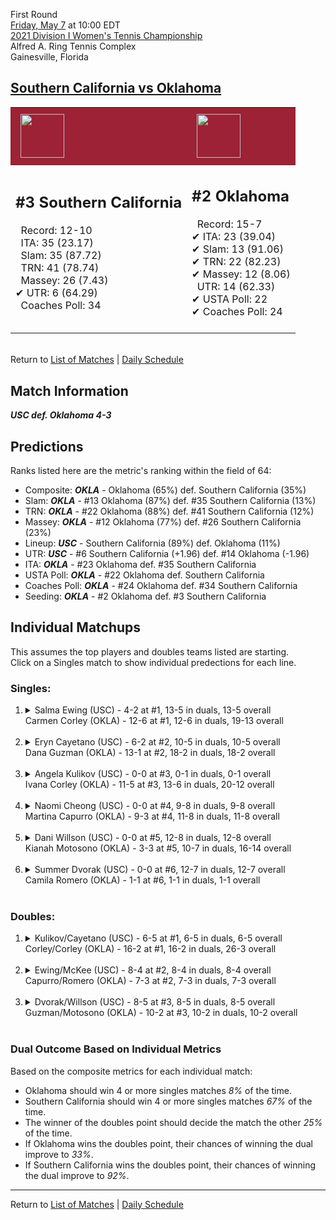 First Round  
[Friday, May 7](../../schedule/05-07.md) at 10:00 EDT  
[2021 Division I Women's Tennis Championship](../index.md)  
Alfred A. Ring Tennis Complex  
Gainesville, Florida  
## [Southern California vs Oklahoma](https://www.ncaa.com/game/5833668)  

<table><tr style="background-color: #d9d9d9 !important"><td style="background-color: #9D2235 !important"><img src="https://www.ncaa.com/sites/default/files/images/logos/schools/s/southern-california.70.png" width="70" height="70" style="padding: 8px;" /></td><td style="background-color: #9D2235 !important"><img src="https://www.ncaa.com/sites/default/files/images/logos/schools/o/oklahoma.70.png" width="70" height="70" style="padding: 8px;" /></td></tr><tr>
<td>  

<h2>#3 Southern California</h2>  
&nbsp; Record: 12-10<br>  
&nbsp; ITA: 35 (23.17)<br>  
&nbsp; Slam: 35 (87.72)<br>  
&nbsp; TRN: 41 (78.74)<br>  
&nbsp; Massey: 26 (7.43)<br>  
&#10004; UTR: 6 (64.29)<br>  
&nbsp; Coaches Poll: 34<br>  
<br>  

</td>
<td>  

<h2>#2 Oklahoma</h2>  
&nbsp; Record: 15-7<br>  
&#10004; ITA: 23 (39.04)<br>  
&#10004; Slam: 13 (91.06)<br>  
&#10004; TRN: 22 (82.23)<br>  
&#10004; Massey: 12 (8.06)<br>  
&nbsp; UTR: 14 (62.33)<br>  
&#10004; USTA Poll: 22<br>  
&#10004; Coaches Poll: 24<br>  
<br>  

</td>
</tr></table>  


<br>Return to [List of Matches](../index.md) | [Daily Schedule](../../schedule/05-07.md)

## Match Information  
***USC def. Oklahoma 4-3***  

## Predictions  

Ranks listed here are the metric's ranking within the field of 64:  
- Composite: ***OKLA*** - Oklahoma (65%) def. Southern California (35%)  
- Slam: ***OKLA*** - #13 Oklahoma (87%) def. #35 Southern California (13%)  
- TRN: ***OKLA*** - #22 Oklahoma (88%) def. #41 Southern California (12%)  
- Massey: ***OKLA*** - #12 Oklahoma (77%) def. #26 Southern California (23%)  
- Lineup: ***USC*** - Southern California (89%) def. Oklahoma (11%)  
- UTR: ***USC*** - #6 Southern California (+1.96) def. #14 Oklahoma (-1.96)  
- ITA: ***OKLA*** - #23 Oklahoma def. #35 Southern California  
- USTA Poll: ***OKLA*** - #22 Oklahoma def. Southern California  
- Coaches Poll: ***OKLA*** - #24 Oklahoma def. #34 Southern California  
- Seeding: ***OKLA*** - #2 Oklahoma def. #3 Southern California  

## Individual Matchups  
This assumes the top players and doubles teams listed are starting.  
Click on a Singles match to show individual predections for each line.  

### Singles:  

<ol>
<li><details>
<summary markdown="span">Salma Ewing (USC) - 4-2 at #1, 13-5 in duals, 13-5 overall<br>Carmen Corley (OKLA) - 12-6 at #1, 12-6 in duals, 19-13 overall</summary>
<h4>Predictions</h4><ul>
<li>Composite: <b><i>USC</i></b> - Ewing (66%) def. Corley (34%)</li>  
<li>Slam: <b><i>USC</i></b> - Ewing (60%) def. Corley (40%)</li>  
<li>TRN: <b><i>USC</i></b> - Ewing (84%) def. Corley (16%)</li>  
<li>Massey: <b><i>OKLA</i></b> - Corley (59%) def. Ewing (41%)</li>  
<li>UTR: <b><i>USC</i></b> - Ewing (79%) def. Corley (21%)</li>  
<li>ITA: <b><i>USC</i></b> - Ewing (14.56) def. Corley (9.20)</li>  
</ul>
</details>&nbsp;</li>
<li><details>
<summary markdown="span">Eryn Cayetano (USC) - 6-2 at #2, 10-5 in duals, 10-5 overall<br>Dana Guzman (OKLA) - 13-1 at #2, 18-2 in duals, 18-2 overall</summary>
<h4>Predictions</h4><ul>
<li>Composite: <b><i>USC</i></b> - Cayetano (55%) def. Guzman (45%)</li>  
<li>Slam: <b><i>USC</i></b> - Cayetano (61%) def. Guzman (39%)</li>  
<li>TRN: <b><i>USC</i></b> - Cayetano (59%) def. Guzman (41%)</li>  
<li>Massey: <b><i>OKLA</i></b> - Guzman (64%) def. Cayetano (36%)</li>  
<li>UTR: <b><i>USC</i></b> - Cayetano (65%) def. Guzman (35%)</li>  
<li>ITA: <b><i>OKLA</i></b> - Guzman (9.21) def. Cayetano (5.85)</li>  
</ul>
</details>&nbsp;</li>
<li><details>
<summary markdown="span">Angela Kulikov (USC) - 0-0 at #3, 0-1 in duals, 0-1 overall<br>Ivana Corley (OKLA) - 11-5 at #3, 13-6 in duals, 20-12 overall</summary>
<h4>Predictions</h4><ul>
<li>Composite: <b><i>OKLA</i></b> - Corley (74%) def. Kulikov (26%)</li>  
<li>Slam: <b><i>OKLA</i></b> - Corley (99%) def. Kulikov (1%)</li>  
<li>TRN: <b><i>OKLA</i></b> - Corley (99%) def. Kulikov (1%)</li>  
<li>Massey: <b><i>USC</i></b> - Kulikov (99%) def. Corley (1%)</li>  
<li>UTR: <b><i>OKLA</i></b> - Corley (99%) def. Kulikov (1%)</li>  
<li>ITA: <b><i>OKLA</i></b> - Corley (6.90) def. Kulikov (0.00)</li>  
</ul>
</details>&nbsp;</li>
<li><details>
<summary markdown="span">Naomi Cheong (USC) - 0-0 at #4, 9-8 in duals, 9-8 overall<br>Martina Capurro (OKLA) - 9-3 at #4, 11-8 in duals, 11-8 overall</summary>
<h4>Predictions</h4><ul>
<li>Composite: <b><i>USC</i></b> - Cheong (75%) def. Capurro (25%)</li>  
<li>Slam: <b><i>USC</i></b> - Cheong (80%) def. Capurro (20%)</li>  
<li>TRN: <b><i>USC</i></b> - Cheong (79%) def. Capurro (21%)</li>  
<li>Massey: <b><i>USC</i></b> - Cheong (61%) def. Capurro (39%)</li>  
<li>UTR: <b><i>USC</i></b> - Cheong (80%) def. Capurro (20%)</li>  
<li>ITA: <b><i>USC</i></b> - Cheong (4.19) def. Capurro (1.84)</li>  
</ul>
</details>&nbsp;</li>
<li><details>
<summary markdown="span">Dani Willson (USC) - 0-0 at #5, 12-8 in duals, 12-8 overall<br>Kianah Motosono (OKLA) - 3-3 at #5, 10-7 in duals, 16-14 overall</summary>
<h4>Predictions</h4><ul>
<li>Composite: <b><i>USC</i></b> - Willson (70%) def. Motosono (30%)</li>  
<li>Slam: <b><i>USC</i></b> - Willson (72%) def. Motosono (28%)</li>  
<li>TRN: <b><i>USC</i></b> - Willson (70%) def. Motosono (30%)</li>  
<li>Massey: <b><i>USC</i></b> - Willson (61%) def. Motosono (39%)</li>  
<li>UTR: <b><i>USC</i></b> - Willson (77%) def. Motosono (23%)</li>  
<li>ITA: <b><i>USC</i></b> - Willson (1.74) def. Motosono (1.65)</li>  
</ul>
</details>&nbsp;</li>
<li><details>
<summary markdown="span">Summer Dvorak (USC) - 0-0 at #6, 12-7 in duals, 12-7 overall<br>Camila Romero (OKLA) - 1-1 at #6, 1-1 in duals, 1-1 overall</summary>
<h4>Predictions</h4><ul>
<li>Composite: <b><i>USC</i></b> - Dvorak (99%) def. Romero (1%)</li>  
<li>Slam: <b><i>USC</i></b> - Dvorak (99%) def. Romero (1%)</li>  
<li>TRN: <b><i>USC</i></b> - Dvorak (99%) def. Romero (1%)</li>  
<li>Massey: <b><i>USC</i></b> - Dvorak (99%) def. Romero (1%)</li>  
<li>UTR: <b><i>USC</i></b> - Dvorak (99%) def. Romero (1%)</li>  
<li>ITA: <b><i>USC</i></b> - Dvorak (1.85) def. Romero (0.00)</li>  
</ul>
</details>&nbsp;</li>
</ol>

### Doubles:  

<ol>
<li><details>
<summary markdown="span">Kulikov/Cayetano (USC) - 6-5 at #1, 6-5 in duals, 6-5 overall<br>Corley/Corley (OKLA) - 16-2 at #1, 16-2 in duals, 26-3 overall</summary>
<br>Sorry, we don't have any metrics for this match
</details>&nbsp;</li>
<li><details>
<summary markdown="span">Ewing/McKee (USC) - 8-4 at #2, 8-4 in duals, 8-4 overall<br>Capurro/Romero (OKLA) - 7-3 at #2, 7-3 in duals, 7-3 overall</summary>
<br>Sorry, we don't have any metrics for this match
</details>&nbsp;</li>
<li><details>
<summary markdown="span">Dvorak/Willson (USC) - 8-5 at #3, 8-5 in duals, 8-5 overall<br>Guzman/Motosono (OKLA) - 10-2 at #3, 10-2 in duals, 10-2 overall</summary>
<br>Sorry, we don't have any metrics for this match
</details>&nbsp;</li>
</ol>

### Dual Outcome Based on Individual Metrics  
  
Based on the composite metrics for each individual match:  
- Oklahoma should win 4 or more singles matches *8%* of the time.  
- Southern California should win 4 or more singles matches *67%* of the time.  
- The winner of the doubles point should decide the match the other *25%* of the time.  
- If Oklahoma wins the doubles point, their chances of winning the dual improve to *33%*.  
- If Southern California wins the doubles point, their chances of winning the dual improve to *92%*.  
  
------

Return to [List of Matches](../index.md) | [Daily Schedule](../../schedule/05-07.md)  

